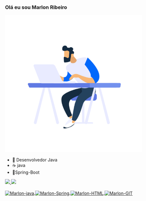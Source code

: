 ### Olá eu sou Marlon Ribeiro
<p align="height">
  <a href="#">
    <img align="height" width="450" src="marlon.gif" />
  </a>
</p>

- 🔭 Desenvolvedor Java
- ☕  java
- 🍃Spring-Boot 

<div>
  <a href="https://github.com/Marlon-Ribeiro">
  <img height="180em" src="https://github-readme-stats.vercel.app/api?username=Marlon-Ribeiro&show_icons=true&theme=blue&include_all_commits=true&count_private=true"/>
  <img height="180em" src="https://github-readme-stats.vercel.app/api/top-langs/?username=Marlon-Ribeiro&layout=compact&langs_count=7&theme=dracula"/>
</div> 
<div style="display: inline_block"><br>
  <img align="center" alt="Marlon-java" height="30" width="40" src="https://cdn.jsdelivr.net/gh/devicons/devicon/icons/java/java-original.svg" />
  <img align="center" alt="Marlon-Spring" height="30" width="40" src="https://cdn.jsdelivr.net/gh/devicons/devicon/icons/spring/spring-original.svg" />
  <img align="center" alt="Marlon-HTML" height="30" width="40" src="https://cdn.jsdelivr.net/gh/devicons/devicon/icons/html5/html5-original.svg" />
  <img align="center" alt="Marlon-GIT" height="30" width="40 "src="https://cdn.jsdelivr.net/gh/devicons/devicon/icons/git/git-original.svg" />
 </div> 
 
  
